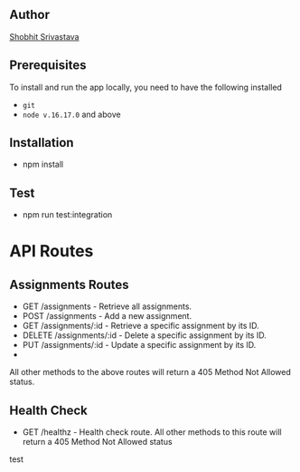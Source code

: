 ## Author

[Shobhit Srivastava](mailto:srivastava.sho@northeastern.edu)

## Prerequisites

To install and run the app locally, you need to have the following installed

- `git`
- `node v.16.17.0` and above

## Installation

- npm install

## Test
- npm run test:integration
# API Routes
## Assignments Routes
- GET /assignments - Retrieve all assignments.
- POST /assignments - Add a new assignment.
- GET /assignments/:id - Retrieve a specific assignment by its ID.
- DELETE /assignments/:id - Delete a specific assignment by its ID.
- PUT /assignments/:id - Update a specific assignment by its ID.
- 
All other methods to the above routes will return a 405 Method Not Allowed status.
## Health Check
- GET /healthz - Health check route.
All other methods to this route will return a 405 Method Not Allowed status

test
